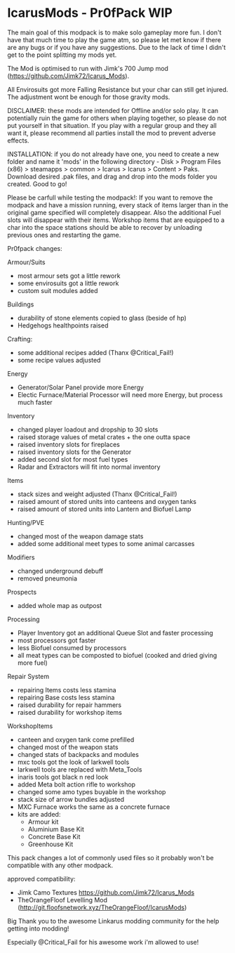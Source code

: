 # IcarusMods - Pr0fPack WIP

The main goal of this modpack is to make solo gameplay more fun.
I don't have that much time to play the game atm, so please let met know if there are any bugs or if you have any suggestions.
Due to the lack of time I didn't get to the point splitting my mods yet.

The Mod is optimised to run with Jimk's 700 Jump mod (https://github.com/Jimk72/Icarus_Mods).

All Envirosuits got more Falling Resistance but your char can still get injured.
The adjustment wont be enough for those gravity mods.

DISCLAIMER: these mods are intended for Offline and/or solo play. It can potentially ruin the game for others when playing together, so please do not put yourself in that situation. If you play with a regular group and they all want it, please recommend all parties install the mod to prevent adverse effects.

INSTALLATION: if you do not already have one, you need to create a new folder and name it 'mods' in the following directory - Disk > Program Files (x86) > steamapps > common > Icarus > Icarus > Content > Paks. Download desired .pak files, and drag and drop into the mods folder you created. Good to go!

Please be carfull while testing the modpack!:
If you want to remove the modpack and have a mission running, every stack of items larger than in the original game specified will completely disappear. Also the additional Fuel slots will disappear with their items. Workshop items that are equipped to a char into the space stations should be able to recover by unloading previous ones and restarting the game.

Pr0fpack changes:

Armour/Suits
  - most armour sets got a little rework
  - some envirosuits got a little rework
  - custom suit modules added

Buildings
  - durability of stone elements copied to glass (beside of hp)
  - Hedgehogs healthpoints raised

Crafting:
  - some additional recipes added (Thanx @Critical_Fail!)
  - some recipe values adjusted

Energy
  - Generator/Solar Panel provide more Energy
  - Electic Furnace/Material Processor will need more Energy, but process much faster

Inventory
  - changed player loadout and dropship to 30 slots
  - raised storage values of metal crates + the one outta space
  - raised inventory slots for fireplaces
  - raised inventory slots for the Generator
  - added second slot for most fuel types
  - Radar and Extractors will fit into normal inventory

Items
  - stack sizes and weight adjusted (Thanx @Critical_Fail!)
  - raised amount of stored units into canteens and oxygen tanks
  - raised amount of stored units into Lantern and Biofuel Lamp
 
Hunting/PVE
  - changed most of the weapon damage stats
  - added some additional meet types to some animal carcasses

Modifiers
  - changed underground debuff
  - removed pneumonia

Prospects
  - added whole map as outpost

Processing
  - Player Inventory got an additional Queue Slot and faster processing
  - most processors got faster
  - less Biofuel consumed by processors
  - all meat types can be composted to biofuel (cooked and dried giving more fuel)

Repair System
  - repairing Items costs less stamina
  - repairing Base costs less stamina
  - raised durability for repair hammers
  - raised durability for workshop items

WorkshopItems
  - canteen and oxygen tank come prefilled
  - changed most of the weapon stats
  - changed stats of backpacks and modules
  - mxc tools got the look of larkwell tools
  - larkwell tools are replaced with Meta_Tools
  - inaris tools got black n red look
  - added Meta bolt action rifle to workshop
  - changed some amo types buyable in the workshop
  - stack size of arrow bundles adjusted
  - MXC Furnace works the same as a concrete furnace
  - kits are added:
      - Armour kit
      - Aluminium Base Kit
      - Concrete Base Kit
      - Greenhouse Kit
      
      
This pack changes a lot of commonly used files so it probably won't be compatible with any other modpack.

approved compatibility:
  - Jimk Camo Textures https://github.com/Jimk72/Icarus_Mods
  - TheOrangeFloof Levelling Mod (http://git.floofsnetwork.xyz/TheOrangeFloof/IcarusMods)


Big Thank you to the awesome Linkarus modding community for the help getting into modding!

Especially @Critical_Fail for his awesome work i'm allowed to use!
